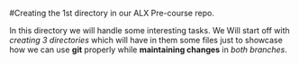 #Creating the 1st directory in our ALX Pre-course repo.

In this directory we will handle some interesting tasks. We Will start off with *creating 3 directories* which will have in them some files just to showcase how we can use **git** properly while **maintaining changes** in _both branches_.
